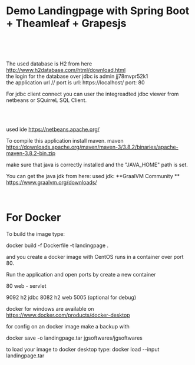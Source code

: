 
# Demo Landingpage with Spring Boot + Theamleaf + Grapesjs

<br>
<br>
<br>

The used database is H2 from here
http://www.h2database.com/html/download.html
</br>
the login for the database over jdbc is
admin
jj78mvpr52k1
</br>
the application url // port is
url: https://localhost/
port: 80

For jdbc client connect you can user
the integreadted jdbc viewer from netbeans or
SQuirreL SQL Client.


<br>
<br>

used ide
https://netbeans.apache.org/
<br>


To compile this application install maven.
maven https://downloads.apache.org/maven/maven-3/3.8.2/binaries/apache-maven-3.8.2-bin.zip

make sure that java is correctly installed and the "JAVA_HOME" path is set.
<br>

You can get the java jdk from here:
used jdk: **GraalVM Community ** https://www.graalvm.org/downloads/

<br>


# For Docker

To build the image type:

docker build -f Dockerfile -t landingpage .

and you create a docker image with CentOS runs in a container over port 80.

Run the application and open ports by create a new container

80   web - servlet

9092 h2 jdbc
8082 h2 web
5005 (optional for debug)

docker for windows are available on https://www.docker.com/products/docker-desktop

for config on an docker image make a backup with

docker save -o landingpage.tar jgsoftwares/jgsoftwares

to load your image to docker desktop type: docker load --input landingpage.tar

<br/>


